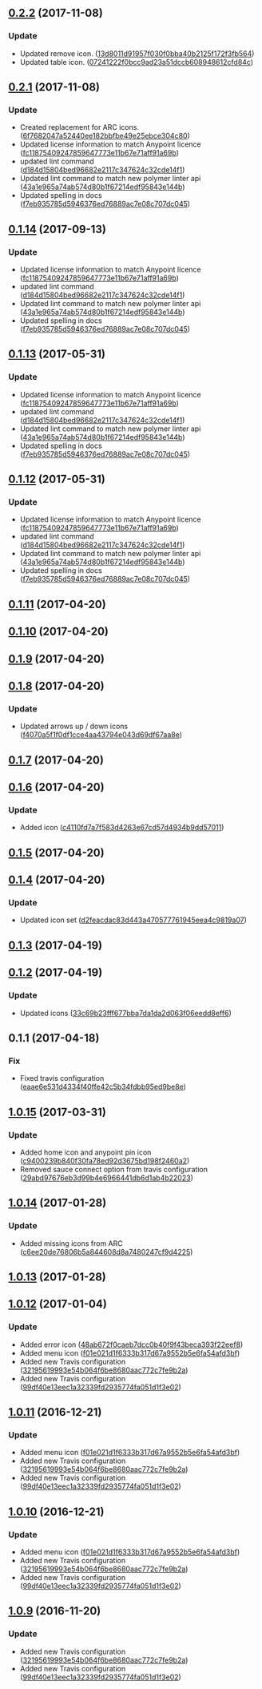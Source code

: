 <a name="0.2.2"></a>
## [0.2.2](https://github.com/advanced-rest-client/anypoint-icons/compare/0.2.1...0.2.2) (2017-11-08)


### Update

* Updated remove icon. ([13d8011d91957f030f0bba40b2125f172f3fb564](https://github.com/advanced-rest-client/anypoint-icons/commit/13d8011d91957f030f0bba40b2125f172f3fb564))
* Updated table icon. ([07241222f0bcc9ad23a51dccb608948612cfd84c](https://github.com/advanced-rest-client/anypoint-icons/commit/07241222f0bcc9ad23a51dccb608948612cfd84c))



<a name="0.2.1"></a>
## [0.2.1](https://github.com/advanced-rest-client/anypoint-icons/compare/0.1.11...0.2.1) (2017-11-08)


### Update

* Created replacement for ARC icons. ([6f7682047a52440ee182bbfbe49e25ebce304c80](https://github.com/advanced-rest-client/anypoint-icons/commit/6f7682047a52440ee182bbfbe49e25ebce304c80))
* Updated license information to match Anypoint licence ([fc11875409247859647773e11b67e71aff91a69b](https://github.com/advanced-rest-client/anypoint-icons/commit/fc11875409247859647773e11b67e71aff91a69b))
* updated lint command ([d184d15804bed96682e2117c347624c32cde14f1](https://github.com/advanced-rest-client/anypoint-icons/commit/d184d15804bed96682e2117c347624c32cde14f1))
* Updated lint command to match new polymer linter api ([43a1e965a74ab574d80b1f67214edf95843e144b](https://github.com/advanced-rest-client/anypoint-icons/commit/43a1e965a74ab574d80b1f67214edf95843e144b))
* Updated spelling in docs ([f7eb935785d5946376ed76889ac7e08c707dc045](https://github.com/advanced-rest-client/anypoint-icons/commit/f7eb935785d5946376ed76889ac7e08c707dc045))



<a name="0.1.14"></a>
## [0.1.14](https://github.com/advanced-rest-client/anypoint-icons/compare/0.1.11...0.1.14) (2017-09-13)


### Update

* Updated license information to match Anypoint licence ([fc11875409247859647773e11b67e71aff91a69b](https://github.com/advanced-rest-client/anypoint-icons/commit/fc11875409247859647773e11b67e71aff91a69b))
* updated lint command ([d184d15804bed96682e2117c347624c32cde14f1](https://github.com/advanced-rest-client/anypoint-icons/commit/d184d15804bed96682e2117c347624c32cde14f1))
* Updated lint command to match new polymer linter api ([43a1e965a74ab574d80b1f67214edf95843e144b](https://github.com/advanced-rest-client/anypoint-icons/commit/43a1e965a74ab574d80b1f67214edf95843e144b))
* Updated spelling in docs ([f7eb935785d5946376ed76889ac7e08c707dc045](https://github.com/advanced-rest-client/anypoint-icons/commit/f7eb935785d5946376ed76889ac7e08c707dc045))



<a name="0.1.13"></a>
## [0.1.13](https://github.com/advanced-rest-client/anypoint-icons/compare/0.1.11...v0.1.13) (2017-05-31)


### Update

* Updated license information to match Anypoint licence ([fc11875409247859647773e11b67e71aff91a69b](https://github.com/advanced-rest-client/anypoint-icons/commit/fc11875409247859647773e11b67e71aff91a69b))
* updated lint command ([d184d15804bed96682e2117c347624c32cde14f1](https://github.com/advanced-rest-client/anypoint-icons/commit/d184d15804bed96682e2117c347624c32cde14f1))
* Updated lint command to match new polymer linter api ([43a1e965a74ab574d80b1f67214edf95843e144b](https://github.com/advanced-rest-client/anypoint-icons/commit/43a1e965a74ab574d80b1f67214edf95843e144b))
* Updated spelling in docs ([f7eb935785d5946376ed76889ac7e08c707dc045](https://github.com/advanced-rest-client/anypoint-icons/commit/f7eb935785d5946376ed76889ac7e08c707dc045))



<a name="0.1.12"></a>
## [0.1.12](https://github.com/advanced-rest-client/anypoint-icons/compare/0.1.11...v0.1.12) (2017-05-31)


### Update

* Updated license information to match Anypoint licence ([fc11875409247859647773e11b67e71aff91a69b](https://github.com/advanced-rest-client/anypoint-icons/commit/fc11875409247859647773e11b67e71aff91a69b))
* updated lint command ([d184d15804bed96682e2117c347624c32cde14f1](https://github.com/advanced-rest-client/anypoint-icons/commit/d184d15804bed96682e2117c347624c32cde14f1))
* Updated lint command to match new polymer linter api ([43a1e965a74ab574d80b1f67214edf95843e144b](https://github.com/advanced-rest-client/anypoint-icons/commit/43a1e965a74ab574d80b1f67214edf95843e144b))
* Updated spelling in docs ([f7eb935785d5946376ed76889ac7e08c707dc045](https://github.com/advanced-rest-client/anypoint-icons/commit/f7eb935785d5946376ed76889ac7e08c707dc045))



<a name="0.1.11"></a>
## [0.1.11](https://github.com/advanced-rest-client/anypoint-icons/compare/0.1.10...v0.1.11) (2017-04-20)




<a name="0.1.10"></a>
## [0.1.10](https://github.com/advanced-rest-client/anypoint-icons/compare/0.1.9...v0.1.10) (2017-04-20)




<a name="0.1.9"></a>
## [0.1.9](https://github.com/advanced-rest-client/anypoint-icons/compare/0.1.8...v0.1.9) (2017-04-20)




<a name="0.1.8"></a>
## [0.1.8](https://github.com/advanced-rest-client/anypoint-icons/compare/0.1.7...v0.1.8) (2017-04-20)


### Update

* Updated arrows up / down icons ([f4070a5f1f0df1cce4aa43794e043d69df67aa8e](https://github.com/advanced-rest-client/anypoint-icons/commit/f4070a5f1f0df1cce4aa43794e043d69df67aa8e))



<a name="0.1.7"></a>
## [0.1.7](https://github.com/advanced-rest-client/anypoint-icons/compare/0.1.6...v0.1.7) (2017-04-20)




<a name="0.1.6"></a>
## [0.1.6](https://github.com/advanced-rest-client/anypoint-icons/compare/0.1.5...v0.1.6) (2017-04-20)


### Update

* Added icon ([c4110fd7a7f583d4263e67cd57d4934b9dd57011](https://github.com/advanced-rest-client/anypoint-icons/commit/c4110fd7a7f583d4263e67cd57d4934b9dd57011))



<a name="0.1.5"></a>
## [0.1.5](https://github.com/advanced-rest-client/anypoint-icons/compare/0.1.4...v0.1.5) (2017-04-20)




<a name="0.1.4"></a>
## [0.1.4](https://github.com/advanced-rest-client/anypoint-icons/compare/0.1.3...v0.1.4) (2017-04-20)


### Update

* Updated icon set ([d2feacdac83d443a470577761945eea4c9819a07](https://github.com/advanced-rest-client/anypoint-icons/commit/d2feacdac83d443a470577761945eea4c9819a07))



<a name="0.1.3"></a>
## [0.1.3](https://github.com/advanced-rest-client/anypoint-icons/compare/0.1.2...v0.1.3) (2017-04-19)




<a name="0.1.2"></a>
## [0.1.2](https://github.com/advanced-rest-client/anypoint-icons/compare/0.1.1...v0.1.2) (2017-04-19)


### Update

* Updated icons ([33c69b23fff677bba7da1da2d063f06eedd8eff6](https://github.com/advanced-rest-client/anypoint-icons/commit/33c69b23fff677bba7da1da2d063f06eedd8eff6))



<a name="0.1.1"></a>
## 0.1.1 (2017-04-18)


### Fix

* Fixed travis configuration ([eaae6e531d4334f40ffe42c5b34fdbb95ed9be8e](https://github.com/advanced-rest-client/anypoint-icons/commit/eaae6e531d4334f40ffe42c5b34fdbb95ed9be8e))



<a name="1.0.15"></a>
## [1.0.15](https://github.com/advanced-rest-client/arc-icons/compare/1.0.14...v1.0.15) (2017-03-31)


### Update

* Added home icon and anypoint pin icon ([c9400239b840f30fa78ed92d3675bd198f2460a2](https://github.com/advanced-rest-client/arc-icons/commit/c9400239b840f30fa78ed92d3675bd198f2460a2))
* Removed sauce connect option from travis configuration ([29abd97676eb3d99b4e6966441db6d1ab4b22023](https://github.com/advanced-rest-client/arc-icons/commit/29abd97676eb3d99b4e6966441db6d1ab4b22023))



<a name="1.0.14"></a>
## [1.0.14](https://github.com/advanced-rest-client/arc-icons/compare/1.0.12...v1.0.14) (2017-01-28)


### Update

* Added missing icons from ARC ([c6ee20de76806b5a844608d8a7480247cf9d4225](https://github.com/advanced-rest-client/arc-icons/commit/c6ee20de76806b5a844608d8a7480247cf9d4225))



<a name="1.0.13"></a>
## [1.0.13](https://github.com/advanced-rest-client/arc-icons/compare/1.0.12...v1.0.13) (2017-01-28)




<a name="1.0.12"></a>
## [1.0.12](https://github.com/advanced-rest-client/arc-icons/compare/1.0.8...v1.0.12) (2017-01-04)


### Update

* Added error icon ([48ab672f0caeb7dcc0b40f9f43beca393f22eef8](https://github.com/advanced-rest-client/arc-icons/commit/48ab672f0caeb7dcc0b40f9f43beca393f22eef8))
* Added menu icon ([f01e021d1f6333b317d67a9552b5e6fa54afd3bf](https://github.com/advanced-rest-client/arc-icons/commit/f01e021d1f6333b317d67a9552b5e6fa54afd3bf))
* Added new Travis configuration ([32195619993e54b064f6be8680aac772c7fe9b2a](https://github.com/advanced-rest-client/arc-icons/commit/32195619993e54b064f6be8680aac772c7fe9b2a))
* Added new Travis configuration ([99df40e13eec1a32339fd2935774fa051d1f3e02](https://github.com/advanced-rest-client/arc-icons/commit/99df40e13eec1a32339fd2935774fa051d1f3e02))



<a name="1.0.11"></a>
## [1.0.11](https://github.com/advanced-rest-client/arc-icons/compare/1.0.8...v1.0.11) (2016-12-21)


### Update

* Added menu icon ([f01e021d1f6333b317d67a9552b5e6fa54afd3bf](https://github.com/advanced-rest-client/arc-icons/commit/f01e021d1f6333b317d67a9552b5e6fa54afd3bf))
* Added new Travis configuration ([32195619993e54b064f6be8680aac772c7fe9b2a](https://github.com/advanced-rest-client/arc-icons/commit/32195619993e54b064f6be8680aac772c7fe9b2a))
* Added new Travis configuration ([99df40e13eec1a32339fd2935774fa051d1f3e02](https://github.com/advanced-rest-client/arc-icons/commit/99df40e13eec1a32339fd2935774fa051d1f3e02))



<a name="1.0.10"></a>
## [1.0.10](https://github.com/advanced-rest-client/arc-icons/compare/1.0.8...v1.0.10) (2016-12-21)


### Update

* Added menu icon ([f01e021d1f6333b317d67a9552b5e6fa54afd3bf](https://github.com/advanced-rest-client/arc-icons/commit/f01e021d1f6333b317d67a9552b5e6fa54afd3bf))
* Added new Travis configuration ([32195619993e54b064f6be8680aac772c7fe9b2a](https://github.com/advanced-rest-client/arc-icons/commit/32195619993e54b064f6be8680aac772c7fe9b2a))
* Added new Travis configuration ([99df40e13eec1a32339fd2935774fa051d1f3e02](https://github.com/advanced-rest-client/arc-icons/commit/99df40e13eec1a32339fd2935774fa051d1f3e02))



<a name="1.0.9"></a>
## [1.0.9](https://github.com/advanced-rest-client/arc-icons/compare/1.0.8...v1.0.9) (2016-11-20)


### Update

* Added new Travis configuration ([32195619993e54b064f6be8680aac772c7fe9b2a](https://github.com/advanced-rest-client/arc-icons/commit/32195619993e54b064f6be8680aac772c7fe9b2a))
* Added new Travis configuration ([99df40e13eec1a32339fd2935774fa051d1f3e02](https://github.com/advanced-rest-client/arc-icons/commit/99df40e13eec1a32339fd2935774fa051d1f3e02))



